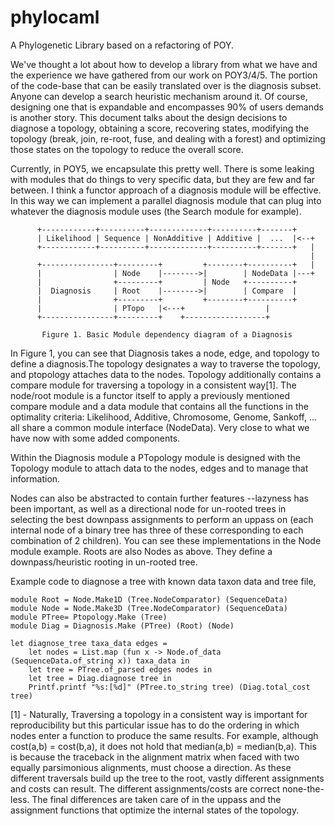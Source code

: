 phylocaml
=========

A Phylogenetic Library based on a refactoring of POY.

We've thought a lot about how to develop a library from what we have and the
experience we have gathered from our work on POY3/4/5. The portion of the
code-base that can be easily translated over is the diagnosis subset. Anyone can
develop a search heuristic mechanism around it. Of course, designing
one that is expandable and encompasses 90% of users demands is another story.
This document talks about the design decisions to diagnose a topology, obtaining a
score, recovering states, modifying the topology (break, join, re-root, fuse,
and dealing with a forest) and optimizing those states on the topology to reduce
the overall score.

Currently, in POY5, we encapsulate this pretty well. There is some leaking with
modules that do things to very specific data, but they are few and far between.
I think a functor approach of a diagnosis module will be effective. In this way
we can implement a parallel diagnosis module that can plug into whatever the
diagnosis module uses (the Search module for example).

          +------------+----------+-------------+----------+-------+
          | Likelihood | Sequence | NonAdditive | Additive |  ...  |<--+
          +------------+----------+-------------+----------+-------+   |
                                                                       |
          +----------------+---------+         +--------+----------+   |
          |                | Node    |-------->|        | NodeData |---+
          |                +---------+         | Node   +----------+
          |  Diagnosis     | Root    |-------->|        | Compare  |
          |                +---------+         +--------+----------+
          |                | PTopo   |<---+                  |
          +----------------+---------+    +------------------+

           Figure 1. Basic Module dependency diagram of a Diagnosis


In Figure 1, you can see that Diagnosis takes a node, edge, and topology to
define a diagnosis.The topology designates a way to traverse the topology, and
ptopology attaches data to the nodes. Topology additionally contains a compare
module for traversing a topology in a consistent way[1]. The node/root module is
a functor itself to apply a previously mentioned compare module and a data
module that contains all the functions in the optimality criteria: Likelihood,
Additive, Chromosome, Genome, Sankoff, ... all share a common module interface
(NodeData). Very close to what we have now with some added components.

Within the Diagnosis module a PTopology module is designed with the Topology
module to attach data to the nodes, edges and to manage that information.

Nodes can also be abstracted to contain further features --lazyness has been
important, as well as a directional node for un-rooted trees in selecting the
best downpass assignments to perform an uppass on (each internal node of a
binary tree has three of these corresponding to each combination of 2 children).
You can see these implementations in the Node module example. Roots are also
Nodes as above. They define a downpass/heuristic rooting in un-rooted tree.

Example code to diagnose a tree with known data taxon data and tree file,

    module Root = Node.Make1D (Tree.NodeComparator) (SequenceData)
    module Node = Node.Make3D (Tree.NodeComparator) (SequenceData)
    module PTree= Ptopology.Make (Tree)
    module Diag = Diagnosis.Make (PTree) (Root) (Node)

    let diagnose_tree taxa_data edges =
        let nodes = List.map (fun x -> Node.of_data (SequenceData.of_string x)) taxa_data in
        let tree = PTree.of_parsed edges nodes in
        let tree = Diag.diagnose tree in
        Printf.printf "%s:[%d]" (PTree.to_string tree) (Diag.total_cost tree)


[1] - Naturally, Traversing a topology in a consistent way is important for
reproducibility but this particular issue has to do the ordering in which
nodes enter a function to produce the same results. For example, although
cost(a,b) = cost(b,a), it does not hold that median(a,b) = median(b,a). This is
because the traceback in the alignment matrix when faced with two equally
parsimonious alignments, must choose a direction. As these different traversals
build up the tree to the root, vastly different assignments and costs can
result. The different assignments/costs are correct none-the-less. The final
differences are taken care of in the uppass and the assignment functions that
optimize the internal states of the topology.

